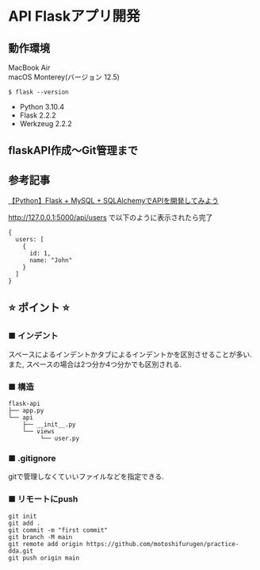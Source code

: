 # API Flaskアプリ開発

## 動作環境

MacBook Air<br>
macOS Monterey(バージョン 12.5)

`$ flask --version`

- Python 3.10.4
- Flask 2.2.2
- Werkzeug 2.2.2

## flaskAPI作成〜Git管理まで

## 参考記事

[【Python】Flask + MySQL + SQLAlchemyでAPIを開発してみよう](https://swallow-incubate.com/archives/blog/20190819)

http://127.0.0.1:5000/api/users で以下のように表示されたら完了

```
{
  users: [
    {
      id: 1,
      name: "John"
    }
  ]
}
```

## :star: ポイント :star:

### ■ インデント

スペースによるインデントかタブによるインデントかを区別させることが多い.
また, スペースの場合は2つ分か4つ分かでも区別される.

### ■ 構造

```
flask-api
├── app.py
└── api
    ├── __init__.py
    └── views
         └── user.py
```

### ■ .gitignore
gitで管理しなくていいファイルなどを指定できる.

### ■ リモートにpush
```
git init
git add .
git commit -m "first commit"
git branch -M main
git remote add origin https://github.com/motoshifurugen/practice-dda.git
git push origin main
```
